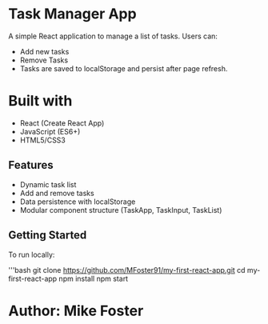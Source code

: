 # Task Manager App

A simple React application to manage a list of tasks.
Users can:
- Add new tasks
- Remove Tasks
- Tasks are saved to localStorage and persist after page refresh.

# Built with
- React (Create React App)
- JavaScript (ES6+)
- HTML5/CSS3

## Features
- Dynamic task list
- Add and remove tasks
- Data persistence with localStorage
- Modular component structure (TaskApp, TaskInput, TaskList)

## Getting Started

To run locally:

'''bash
git clone https://github.com/MFoster91/my-first-react-app.git
cd my-first-react-app
npm install
npm start

# Author: Mike Foster